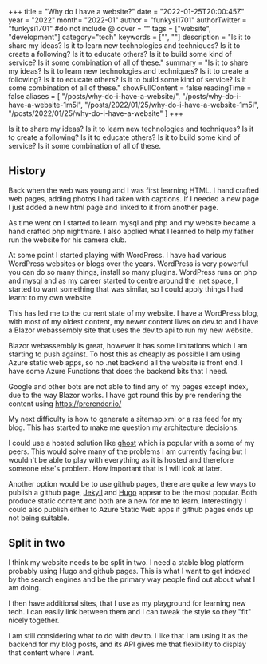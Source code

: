 +++
title = "Why do I have a website?"
date = "2022-01-25T20:00:45Z"
year = "2022"
month= "2022-01"
author = "funkysi1701"
authorTwitter = "funkysi1701" #do not include @
cover = ""
tags = ["website", "development"]
category="tech"
keywords = ["", ""]
description = "Is it to share my ideas? Is it to learn new technologies and techniques? Is it to create a following? Is it to educate others? Is it to build some kind of service? Is it some combination of all of these."
summary = "Is it to share my ideas? Is it to learn new technologies and techniques? Is it to create a following? Is it to educate others? Is it to build some kind of service? Is it some combination of all of these."
showFullContent = false
readingTime = false
aliases = [
    "/posts/why-do-i-have-a-website/",
    "/posts/why-do-i-have-a-website-1m5l",
    "/posts/2022/01/25/why-do-i-have-a-website-1m5l",
    "/posts/2022/01/25/why-do-i-have-a-website"
]
+++

Is it to share my ideas? Is it to learn new technologies and techniques? Is it to create a following? Is it to educate others? Is it to build some kind of service? Is it some combination of all of these.

## History 

Back when the web was young and I was first learning HTML.  I hand crafted web pages, adding photos I had taken with captions. If I needed a new page I just added a new html page and linked to it from another page.

As time went on I started to learn mysql and php and my website became a hand crafted php nightmare. I also applied what I learned to help my father run the website for his camera club.

At some point I started playing with WordPress. I have had various WordPress websites or blogs over the years. WordPress is very powerful you can do so many things, install so many plugins. WordPress runs on php and mysql and as my career started to centre around the .net space, I started to want something that was similar, so I could apply things I had learnt to my own website. 

This has led me to the current state of my website. I have a WordPress blog, with most of my oldest content, my newer content lives on dev.to and I have a Blazor webassembly site that uses the dev.to api to run my new website.

Blazor webassembly is great, however it has some limitations which I am starting to push against. To host this as cheaply as possible I am using Azure static web apps, so no .net backend all the website is front end. I have some Azure Functions that does the backend bits that I need.

Google and other bots are not able to find any of my pages except index, due to the way Blazor works. I have got round this by pre rendering the content using https://prerender.io/ 

My next difficulty is how to generate a sitemap.xml or a rss feed for my blog. This has started to make me question my architecture decisions.

I could use a hosted solution like [ghost](https://ghost.org/) which is popular with a some of my peers. This would solve many of the problems I am currently facing but I wouldn't be able to play with everything as it is hosted and therefore someone else's problem. How important that is I will look at later.

Another option would be to use github pages, there are quite a few ways to publish a github page, [Jekyll](https://jekyllrb.com/) and [Hugo](https://gohugo.io/) appear to be the most popular. Both produce static content and both are a new for me to learn. Interestingly I could also publish either to Azure Static Web apps if github pages ends up not being suitable.

## Split in two

I think my website needs to be split in two. I need a stable blog platform probably using Hugo and github pages. This is what I want to get indexed by the search engines and be the primary way people find out about what I am doing.

I then have additional sites, that I use as my playground for learning new tech. I can easily link between them and I can tweak the style so they "fit" nicely together.

I am still considering what to do with dev.to. I like that I am using it as the backend for my blog posts, and its API gives me that flexibility to display that content where I want.